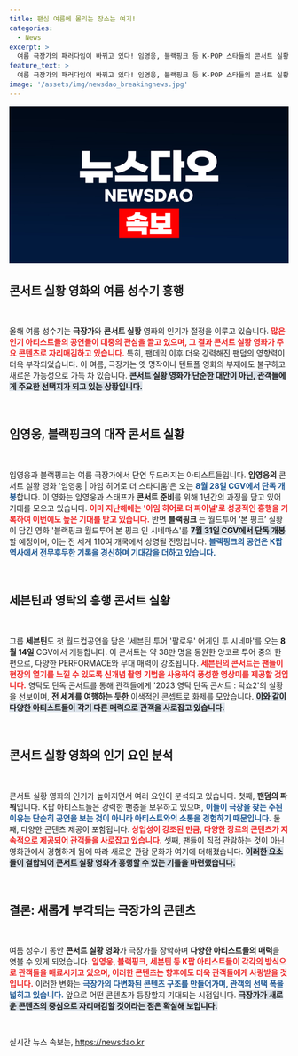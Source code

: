 ```yaml
---
title: 팬심 여름에 몰리는 장소는 여기!
categories:
  - News
excerpt: >
  여름 극장가의 패러다임이 바뀌고 있다! 임영웅, 블랙핑크 등 K-POP 스타들의 콘서트 실황 영화가 흥행 열풍을 일으키며 관객을 사로잡고 있다. 팬덤의 힘으로 새로운 콘텐츠 시대가 열리고 있다.
feature_text: >
  여름 극장가의 패러다임이 바뀌고 있다! 임영웅, 블랙핑크 등 K-POP 스타들의 콘서트 실황 영화가 흥행 열풍을 일으키며 관객을 사로잡고 있다. 팬덤의 힘으로 새로운 콘텐츠 시대가 열리고 있다.
image: '/assets/img/newsdao_breakingnews.jpg'
---
```


<p><img src="/assets/img/newsdao_breakingnews.jpg" alt="koreaapp 속보" /></p>

<h2 data-ke-size="size26">콘서트 실황 영화의 여름 성수기 흥행</h2>

<p data-ke-size="size16">&nbsp;</p>

<p>올해 여름 성수기는 <b>극장가</b>와 <b>콘서트 실황</b> 영화의 인기가 절정을 이루고 있습니다. <b><span style="color: #ee2323;">많은 인기 아티스트들의 공연들이 대중의 관심을 끌고 있으며, 그 결과 콘서트 실황 영화가 주요 콘텐츠로 자리매김하고 있습니다.</span></b> 특히, 팬데믹 이후 더욱 강력해진 팬덤의 영향력이 더욱 부각되었습니다. 이 여름, 극장가는 옛 명작이나 텐트폴 영화의 부재에도 불구하고 새로운 가능성으로 가득 차 있습니다. <b><span style="background-color: #21538527;">콘서트 실황 영화가 단순한 대안이 아닌, 관객들에게 주요한 선택지가 되고 있는 상황입니다.</span></b></p>

<p data-ke-size="size16">&nbsp;</p>

<h2 data-ke-size="size26">임영웅, 블랙핑크의 대작 콘서트 실황</h2>

<p data-ke-size="size16">&nbsp;</p>

<p>임영웅과 블랙핑크는 여름 극장가에서 단연 두드러지는 아티스트들입니다. <b>임영웅의</b> 콘서트 실황 영화 '임영웅 | 아임 히어로 더 스타디움'은 오는 <b><span style="color: #1a5490;">8월 28일 CGV에서 단독 개봉</span></b>합니다. 이 영화는 임영웅과 스태프가 <b>콘서트 준비</b>를 위해 1년간의 과정을 담고 있어 기대를 모으고 있습니다. <b><span style="color: #ee2323;">이미 지난해에는 '아임 히어로 더 파이널'로 성공적인 흥행을 기록하여 이번에도 높은 기대를 받고 있습니다.</span></b> 반면 <b>블랙핑크 </b>는 월드투어 ‘본 핑크’ 실황이 담긴 영화 '블랙핑크 월드투어 본 핑크 인 시네마스'를 <b><span style="background-color: #21538527;">7월 31일 CGV에서 단독 개봉</span></b>할 예정이며, 이는 전 세계 110여 개국에서 상영될 전망입니다. <b><span style="color: #1a5490;">블랙핑크의 공연은 K팝 역사에서 전무후무한 기록을 경신하며 기대감을 더하고 있습니다.</span></b>

<p data-ke-size="size16">&nbsp;</p>

<h2 data-ke-size="size26">세븐틴과 영탁의 흥행 콘서트 실황</h2>

<p data-ke-size="size16">&nbsp;</p>

<p>그룹 <b>세븐틴</b>도 첫 월드컵공연을 담은 '세븐틴 투어 '팔로우' 어게인 투 시네마'를 오는 <b>8월 14일</b> CGV에서 개봉합니다. 이 콘서트는 약 38만 명을 동원한 앙코르 투어 중의 한 편으로, 다양한 PERFORMACE와 무대 매력이 강조됩니다. <b><span style="color: #ee2323;">세븐틴의 콘서트는 팬들이 현장의 열기를 느낄 수 있도록 신개념 촬영 기법을 사용하여 풍성한 영상미를 제공할 것입니다.</span></b> 영탁도 단독 콘서트를 통해 관객들에게 '2023 영탁 단독 콘서트 : 탁쇼2'의 실황을 선보이며, <b>전 세계를 여행하는 듯한</b> 이색적인 콘셉트로 화제를 모았습니다. <b><span style="background-color: #21538527;">이와 같이 다양한 아티스트들이 각기 다른 매력으로 관객을 사로잡고 있습니다.</span></b></p>

<p data-ke-size="size16">&nbsp;</p>

<h2 data-ke-size="size26">콘서트 실황 영화의 인기 요인 분석</h2>

<p data-ke-size="size16">&nbsp;</p>

<p>콘서트 실황 영화의 인기가 높아지면서 여러 요인이 분석되고 있습니다. 첫째, <b>팬덤의 파워</b>입니다. K팝 아티스트들은 강력한 팬층을 보유하고 있으며, <b><span style="color: #1a5490;">이들이 극장을 찾는 주된 이유는 단순히 공연을 보는 것이 아니라 아티스트와의 소통을 경험하기 때문입니다.</span></b> 둘째, 다양한 콘텐츠 제공이 포함됩니다. <b><span style="color: #ee2323;">상업성이 강조된 만큼, 다양한 장르의 콘텐츠가 지속적으로 제공되어 관객들을 사로잡고 있습니다.</span></b> 셋째, 팬들이 직접 관람하는 것이 아닌 영화관에서 경험하게 됨에 따라 새로운 관람 문화가 여기에 더해졌습니다. <b><span style="background-color: #21538527;">이러한 요소들이 결합되어 콘서트 실황 영화가 흥행할 수 있는 기틀을 마련했습니다.</span></b></p>

<p data-ke-size="size16">&nbsp;</p>

<h2 data-ke-size="size26">결론: 새롭게 부각되는 극장가의 콘텐츠</h2>

<p data-ke-size="size16">&nbsp;</p>

<p>여름 성수기 동안 <b>콘서트 실황 영화</b>가 극장가를 장악하며 <b>다양한 아티스트들의 매력</b>을 엿볼 수 있게 되었습니다. <b><span style="color: #ee2323;">임영웅, 블랙핑크, 세븐틴 등 K팝 아티스트들이 각각의 방식으로 관객들을 매료시키고 있으며, 이러한 콘텐츠는 향후에도 더욱 관객들에게 사랑받을 것입니다.</span></b> 이러한 변화는 <b><span style="color: #1a5490;">극장가의 다변화된 콘텐츠 구조를 만들어가며, 관객의 선택 폭을 넓히고 있습니다.</span></b> 앞으로 어떤 콘텐츠가 등장할지 기대되는 시점입니다. <b><span style="background-color: #21538527;">극장가가 새로운 콘텐츠의 중심으로 자리매김할 것이라는 점은 확실해 보입니다.</span></b> </p>

<p data-ke-size="size16">&nbsp;</p>
실시간 뉴스 속보는, <a href="https://newsdao.kr" rel="dofollow">https://newsdao.kr</a>



